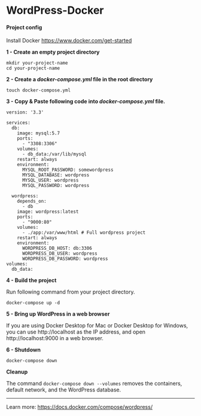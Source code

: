 # WordPress-Docker

#### Project config

Install Docker https://www.docker.com/get-started

**1 - Create an empty project directory**

```
mkdir your-project-name
cd your-project-name
```

**2 - Create a _docker-compose.yml_ file in the root directory**

```
touch docker-compose.yml
```

**3 - Copy & Paste following code into _docker-compose.yml_ file.**

```
version: '3.3'

services:
  db:
    image: mysql:5.7
    ports:
      - "3308:3306"
    volumes:
      - db_data:/var/lib/mysql
    restart: always
    environment:
      MYSQL_ROOT_PASSWORD: somewordpress
      MYSQL_DATABASE: wordpress
      MYSQL_USER: wordpress
      MYSQL_PASSWORD: wordpress

  wordpress:
    depends_on:
      - db
    image: wordpress:latest
    ports:
      - "9000:80"
    volumes:
      - ./app:/var/www/html # Full wordpress project
    restart: always
    environment:
      WORDPRESS_DB_HOST: db:3306
      WORDPRESS_DB_USER: wordpress
      WORDPRESS_DB_PASSWORD: wordpress
volumes:
  db_data:
```

**4 - Build the project**

Run following command from your project directory.

```
docker-compose up -d
```  

**5 - Bring up WordPress in a web browser**

If you are using Docker Desktop for Mac or Docker Desktop for Windows, you can use http://localhost as the IP address, and open http://localhost:9000 in a web browser.

**6 - Shutdown**

```
docker-compose down
```  

**Cleanup**

The command ``docker-compose down --volumes`` removes the containers, default network, and the WordPress database.

---
Learn more: https://docs.docker.com/compose/wordpress/